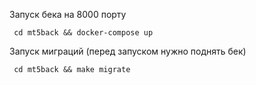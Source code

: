 Запуск бека на 8000 порту
```
 cd mt5back && docker-compose up
```

Запуск миграций (перед запуском нужно поднять бек)
```
 cd mt5back && make migrate
```